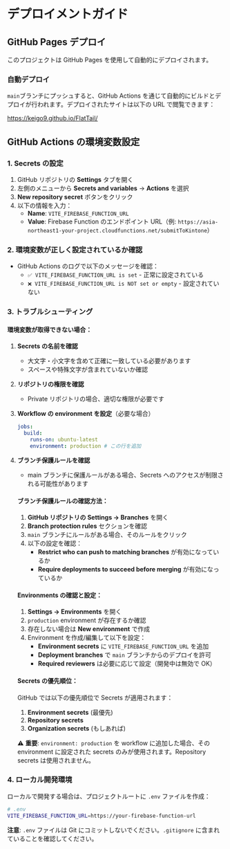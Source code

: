 # デプロイメントガイド

## GitHub Pages デプロイ

このプロジェクトは GitHub Pages を使用して自動的にデプロイされます。

### 自動デプロイ

`main`ブランチにプッシュすると、GitHub Actions を通じて自動的にビルドとデプロイが行われます。デプロイされたサイトは以下の URL で閲覧できます：

https://keigo9.github.io/FlatTail/

## GitHub Actions の環境変数設定

### 1. Secrets の設定

1. GitHub リポジトリの **Settings** タブを開く
2. 左側のメニューから **Secrets and variables** → **Actions** を選択
3. **New repository secret** ボタンをクリック
4. 以下の情報を入力：
   - **Name**: `VITE_FIREBASE_FUNCTION_URL`
   - **Value**: Firebase Function のエンドポイント URL（例: `https://asia-northeast1-your-project.cloudfunctions.net/submitToKintone`）

### 2. 環境変数が正しく設定されているか確認

- GitHub Actions のログで以下のメッセージを確認：
  - `✅ VITE_FIREBASE_FUNCTION_URL is set` - 正常に設定されている
  - `❌ VITE_FIREBASE_FUNCTION_URL is NOT set or empty` - 設定されていない

### 3. トラブルシューティング

#### 環境変数が取得できない場合：

1. **Secrets の名前を確認**

   - 大文字・小文字を含めて正確に一致している必要があります
   - スペースや特殊文字が含まれていないか確認

2. **リポジトリの権限を確認**

   - Private リポジトリの場合、適切な権限が必要です

3. **Workflow の environment を設定**（必要な場合）

   ```yaml
   jobs:
     build:
       runs-on: ubuntu-latest
       environment: production # この行を追加
   ```

4. **ブランチ保護ルールを確認**

   - main ブランチに保護ルールがある場合、Secrets へのアクセスが制限される可能性があります

   #### ブランチ保護ルールの確認方法：

   1. **GitHub リポジトリの Settings → Branches** を開く
   2. **Branch protection rules** セクションを確認
   3. `main` ブランチにルールがある場合、そのルールをクリック
   4. 以下の設定を確認：
      - **Restrict who can push to matching branches** が有効になっているか
      - **Require deployments to succeed before merging** が有効になっているか

   #### Environments の確認と設定：

   1. **Settings → Environments** を開く
   2. `production` environment が存在するか確認
   3. 存在しない場合は **New environment** で作成
   4. Environment を作成/編集して以下を設定：
      - **Environment secrets** に `VITE_FIREBASE_FUNCTION_URL` を追加
      - **Deployment branches** で `main` ブランチからのデプロイを許可
      - **Required reviewers** は必要に応じて設定（開発中は無効で OK）

   #### Secrets の優先順位：

   GitHub では以下の優先順位で Secrets が適用されます：

   1. **Environment secrets** (最優先)
   2. **Repository secrets**
   3. **Organization secrets** (もしあれば)

   ⚠️ **重要**: `environment: production` を workflow に追加した場合、その environment に設定された secrets のみが使用されます。Repository secrets は使用されません。

### 4. ローカル開発環境

ローカルで開発する場合は、プロジェクトルートに `.env` ファイルを作成：

```bash
# .env
VITE_FIREBASE_FUNCTION_URL=https://your-firebase-function-url
```

**注意**: `.env` ファイルは Git にコミットしないでください。`.gitignore` に含まれていることを確認してください。
